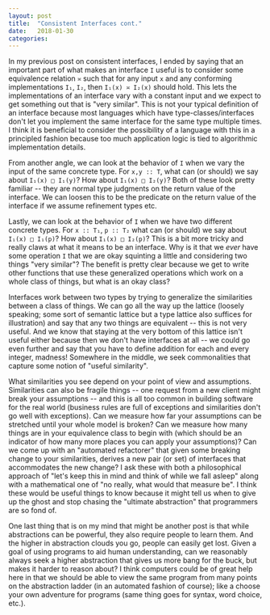 ```yaml
---
layout: post
title:  "Consistent Interfaces cont."
date:   2018-01-30
categories:
---
```


In my previous post on consistent interfaces, I ended by saying that an important part of what makes an interface `I` useful is to consider some equivalence relation `≍` such that for any input `x` and any conforming implementations `I₁`, `I₂`, then `I₁(x) ≍ I₂(x)` should hold. This lets the implementations of an interface vary with a constant input and we expect to get something out that is "very similar". This is not your typical definition of an interface because most languages which have type-classes/interfaces don't let you implement the same interface for the same type multiple times. I think it is beneficial to consider the possibility of a language with this in a principled fashion because too much application logic is tied to algorithmic implementation details.

From another angle, we can look at the behavior of `I` when we vary the input of the same concrete type. For `x,y :: T`, what can (or should) we say about `I₁(x) □ I₁(y)`? How about `I₁(x) □ I₂(y)`? Both of these look pretty familiar -- they are normal type judgments on the return value of the interface. We can loosen this to be the predicate on the return value of the interface if we assume refinement types etc.

Lastly, we can look at the behavior of `I` when we have two different concrete types. For `x :: T₁`, `p :: T₂` what can (or should) we say about `I₁(x) □ I₁(p)`? How about `I₁(x) □ I₂(p)`? This is a bit more tricky and really claws at what it means to be an interface. Why is it that we *ever* have some operation `I` that we are okay squinting a little and considering two things "very similar"? The benefit is pretty clear because we get to write other functions that use these generalized operations which work on a whole class of things, but what is an okay class?

Interfaces work between two types by trying to generalize the similarities between a class of things. We can go all the way up the lattice (loosely speaking; some sort of semantic lattice but a type lattice also suffices for illustration) and say that any two things are equivalent -- this is not very useful. And we know that staying at the very bottom of this lattice isn't useful either because then we don't have interfaces at all -- we could go even further and say that you have to define addition for each and every integer, madness! Somewhere in the middle, we seek commonalities that capture some notion of "useful similarity".

What similarities you see depend on your point of view and assumptions. Similarities can also be fragile things -- one request from a new client might break your assumptions -- and this is all too common in building software for the real world (business rules are full of exceptions and similarities don't go well with exceptions). Can we measure how far your assumptions can be stretched until your whole model is broken? Can we measure how many things are in your equivalence class to begin with (which should be an indicator of how many more places you can apply your assumptions)? Can we come up with an "automated refactorer" that given some breaking change to your similarities, derives a new pair (or set) of interfaces that accommodates the new change? I ask these with both a philosophical approach of "let's keep this in mind and think of while we fall asleep" along with a mathematical one of "no really, what would that measure be". I think these would be useful things to know because it might tell us when to give up the ghost and stop chasing the "ultimate abstraction" that programmers are so fond of.

One last thing that is on my mind that might be another post is that while abstractions can be powerful, they also require people to learn them. And the higher in abstraction clouds you go, people can easily get lost. Given a goal of using programs to aid human understanding, can we reasonably always seek a higher abstraction that gives us more bang for the buck, but makes it harder to reason about? I think computers could be of great help here in that we should be able to view the same program from many points on the abstraction ladder (in an automated fashion of course); like a choose your own adventure for programs (same thing goes for syntax, word choice, etc.).
